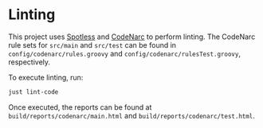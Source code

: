 # Linting

This project uses [Spotless](https://github.com/diffplug/spotless) and [CodeNarc](https://github.com/CodeNarc/CodeNarc) to perform linting.
The CodeNarc rule sets for `src/main` and `src/test` can be found in `config/codenarc/rules.groovy` and `config/codenarc/rulesTest.groovy`, respectively.

To execute linting, run:

```bash
just lint-code
```

Once executed, the reports can be found at `build/reports/codenarc/main.html` and `build/reports/codenarc/test.html`.
